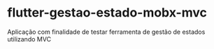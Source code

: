 # flutter-gestao-estado-mobx-mvc
Aplicação com finalidade de testar ferramenta de gestão de estados utilizando MVC
